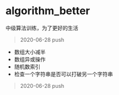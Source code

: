 # algorithm_better
中级算法训练，为了更好的生活

> 2020-06-28 push
- 数组大小减半
- 数组异或操作
- 随机数索引
- 检查一个字符串是否可以打破另一个字符串
> 2020-06-28 push